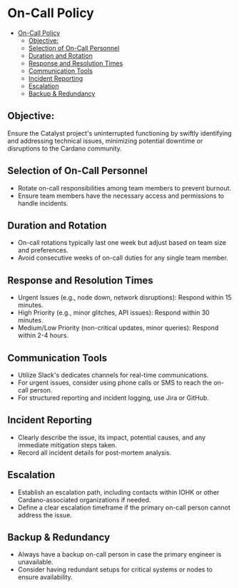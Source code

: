 # On-Call Policy

- [On-Call Policy](#on-call-policy)
  - [Objective:](#objective)
  - [Selection of On-Call Personnel](#selection-of-on-call-personnel)
  - [Duration and Rotation](#duration-and-rotation)
  - [Response and Resolution Times](#response-and-resolution-times)
  - [Communication Tools](#communication-tools)
  - [Incident Reporting](#incident-reporting)
  - [Escalation](#escalation)
  - [Backup \& Redundancy](#backup--redundancy)

## Objective:

Ensure the Catalyst project's uninterrupted functioning by swiftly identifying and addressing technical issues,
minimizing potential downtime or disruptions to the Cardano community.

## Selection of On-Call Personnel

- Rotate on-call responsibilities among team members to prevent burnout.
- Ensure team members have the necessary access and permissions to handle incidents.

## Duration and Rotation

- On-call rotations typically last one week but adjust based on team size and preferences.
- Avoid consecutive weeks of on-call duties for any single team member.

## Response and Resolution Times

- Urgent Issues (e.g., node down, network disruptions): Respond within 15 minutes.
- High Priority (e.g., minor glitches, API issues): Respond within 30 minutes.
- Medium/Low Priority (non-critical updates, minor queries): Respond within 2-4 hours.

##  Communication Tools

- Utilize Slack's dedicates channels for real-time communications.
- For urgent issues, consider using phone calls or SMS to reach the on-call person.
- For structured reporting and incident logging, use Jira or GitHub.

## Incident Reporting

- Clearly describe the issue, its impact, potential causes, and any immediate mitigation steps taken.
- Record all incident details for post-mortem analysis.

## Escalation

- Establish an escalation path, including contacts within IOHK or other Cardano-associated organizations if needed.
- Define a clear escalation timeframe if the primary on-call person cannot address the issue.

## Backup & Redundancy

- Always have a backup on-call person in case the primary engineer is unavailable.
- Consider having redundant setups for critical systems or nodes to ensure availability.
